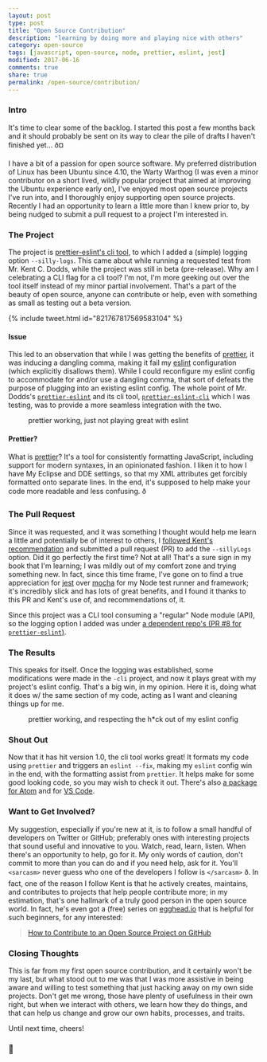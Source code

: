 ```yaml
---
layout: post
type: post
title: "Open Source Contribution"
description: "learning by doing more and playing nice with others"
category: open-source
tags: [javascript, open-source, node, prettier, eslint, jest]
modified: 2017-06-16
comments: true
share: true
permalink: /open-source/contribution/
---
```


### Intro

It's time to clear some of the backlog. I started this post a few months back and it should probably be sent on its way to clear the pile of drafts I haven't finished yet... ð¤

I have a bit of a passion for open source software. My preferred distribution of Linux has been Ubuntu since 4.10, the Warty Warthog (I was even a minor contributor on a short lived, wildly popular project that aimed at improving the Ubuntu experience early on), I've enjoyed most open source projects I've run into, and I thoroughly enjoy supporting open source projects. Recently I had an opportunity to learn a little more than I knew prior to, by being nudged to submit a pull request to a project I'm interested in.

### The Project

The project is [prettier-eslint's cli tool](https://github.com/kentcdodds/prettier-eslint-cli), to which I added a (simple) logging option `--silly-logs`. This came about while running a requested test from Mr. Kent C. Dodds, while the project was still in beta (pre-release). Why am I celebrating a CLI flag for a cli tool? I'm not, I'm more geeking out over the tool itself instead of my minor partial involvement. That's a part of the beauty of open source, anyone can contribute or help, even with something as small as testing out a beta version.

{% include tweet.html id="821767817569583104" %}

#### Issue

This led to an observation that while I was getting the benefits of [prettier](http://npm.im/prettier), it was inducing a dangling comma, making it fail my [eslint](http://npm.im/eslint) configuration (which explicitly disallows them). While I could reconfigure my eslint config to accommodate for and/or use a dangling comma, that sort of defeats the purpose of plugging into an existing eslint config. The whole point of Mr. Dodds's [`prettier-eslint`](http://npm.im/prettier-eslint-) and its cli tool, [`prettier-eslint-cli`](http://npm.im/prettier-eslint-cli) which I was testing, was to provide a more seamless integration with the two.

<figure class="center">
  <amp-img src="/assets/images/post_images/PrettierEslint_DanglingComma.png"
  alt="prettier working, just not playing great with eslint"
  width="1184" height="704"
  layout="responsive"></amp-img>
  <figcaption>prettier working, just not playing great with eslint</figcaption>
</figure>

#### Prettier?

What is [prettier](http://npm.im/prettier)? It's a tool for consistently formatting JavaScript, including support for modern syntaxes, in an opinionated fashion. I liken it to how I have My Eclipse and DDE settings, so that my XML attributes get forcibly formatted onto separate lines. In the end, it's supposed to help make your code more readable and less confusing. ð

### The Pull Request

Since it was requested, and it was something I thought would help me learn a little and potentially be of interest to others, I [followed Kent's recommendation](https://github.com/prettier/prettier-eslint-cli/pull/1#issuecomment-273576020) and submitted a pull request (PR) to add the `--sillyLogs` option. Did it go perfectly the first time? Not at all! That's a sure sign in my book that I'm learning; I was mildly out of my comfort zone and trying something new. In fact, since this time frame, I've gone on to find a true appreciation for [jest](http://npm.im/jest) over [mocha](http://npm.im/mocha) for my Node test runner and framework; it's incredibly slick and has lots of great benefits, and I found it thanks to this PR and Kent's use of, and recommendations of, it.

Since this project was a CLI tool consuming a "regular" Node module (API), so the logging option I added was under [a dependent repo's (PR #8 for `prettier-eslint`)](https://github.com/prettier/prettier-eslint/pull/8).

### The Results

This speaks for itself. Once the logging was established, some modifications were made in the `-cli` project, and now it plays great with my project's eslint config. That's a big win, in my opinion. Here it is, doing what it does w/ the same section of my code, acting as I want and cleaning things up for me.

<figure class="center">
  <amp-img src="/assets/images/post_images/PrettierEslint_WorkingGreat.png"
  alt="prettier working, and respecting the h*ck out of my eslint config"
  width="733" height="216"
  layout="responsive"></amp-img>
  <figcaption>prettier working, and respecting the h*ck out of my eslint config</figcaption>
</figure>

### Shout Out

Now that it has hit version 1.0, the cli tool works great! It formats my code using `prettier` and triggers an `eslint --fix`, making my `eslint` config win in the end, with the formatting assist from `prettier`. It helps make for some good looking code, so you may wish to check it out. There's also [a package for Atom](https://github.com/kentcdodds/prettier-eslint-atom) and for [VS Code](https://marketplace.visualstudio.com/items?itemName=RobinMalfait.prettier-eslint-vscode).

### Want to Get Involved?

My suggestion, especially if you're new at it, is to follow a small handful of developers on Twitter or GitHub; preferably ones with interesting projects that sound useful and innovative to you. Watch, read, learn, listen. When there's an opportunity to help, go for it. My only words of caution, don't commit to more than you can do and if you need help, ask for it. You'll `<sarcasm>` never guess who one of the developers I follow is `</sarcasm>` ð. In fact, one of the reason I follow Kent is that he actively creates, maintains, and contributes to projects that help people contribute more; in my estimation, that's one hallmark of a truly good person in the open source world. In fact, he's even got a (free) series on [egghead.io](https://egghead.io) that is helpful for such beginners, for any interested:

> [How to Contribute to an Open Source Project on GitHub](https://egghead.io/courses/how-to-contribute-to-an-open-source-project-on-github)

### Closing Thoughts

This is far from my first open source contribution, and it certainly won't be my last, but what stood out to me was that I was more assistive in being aware and willing to test something that just hacking away on my own side projects. Don't get me wrong, those have plenty of usefulness in their own right, but when we interact with others, we learn how they do things, and that can help us change and grow our own habits, processes, and traits.

Until next time, cheers!

### 🍻
